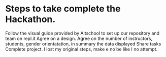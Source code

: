 # Steps to take complete the Hackathon.
Follow the visual guide provided by Altschool to set up our repository and team on repl.it
Agree on a design.
Agree on the number of instructors, students, gender orientatation, in summary the data displayed
Share tasks
Complete project.
I lost my original steps, make e no be like I no attempt.
